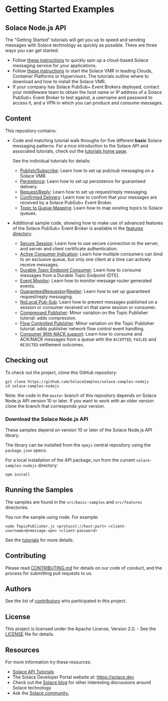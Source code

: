 # Getting Started Examples

## Solace Node.js API

The "Getting Started" tutorials will get you up to speed and sending messages with Solace technology as quickly as possible. There are three ways you can get started:

- Follow [these instructions](https://cloud.solace.com/learn/group_getting_started/ggs_signup.html) to quickly spin up a cloud-based Solace messaging service for your applications.
- Follow [these instructions](https://docs.solace.com/Solace-SW-Broker-Set-Up/Setting-Up-SW-Brokers.htm) to start the Solace VMR in leading Clouds, Container Platforms or Hypervisors. The tutorials outline where to download and how to install the Solace VMR.
- If your company has Solace PubSub+ Event Brokers deployed, contact your middleware team to obtain the host name or IP address of a Solace PubSub+ Event Broker to test against, a username and password to access it, and a VPN in which you can produce and consume messages.

## Content

This repository contains:

* Code and matching tutorial walk throughs for five different **basic** Solace messaging patterns. For a nice introduction to the Solace API and associated tutorials, check out the [tutorials home page](https://tutorials.solace.dev/nodejs).

    See the individual tutorials for details:

    - [Publish/Subscribe](https://tutorials.solace.dev/nodejs/publish-subscribe): Learn how to set up pub/sub messaging on a Solace VMR.
    - [Persistence](https://tutorials.solace.dev/nodejs/persistence-with-queues): Learn how to set up persistence for guaranteed delivery.
    - [Request/Reply](https://tutorials.solace.dev/nodejs/request-reply): Learn how to set up request/reply messaging.
    - [Confirmed Delivery](https://tutorials.solace.dev/nodejs/confirmed-delivery): Learn how to confirm that your messages are received by a Solace PubSub+ Event Broker.
    - [Topic to Queue Mapping](https://tutorials.solace.dev/nodejs/topic-to-queue-mapping): Learn how to map existing topics to Solace queues.

* Additional sample code, showing how to make use of advanced features of the Solace PubSub+ Event Broker is available in the [features directory](https://github.com/SolaceSamples/solace-samples-nodejs/tree/master/src/features).

    - [Secure Session](https://github.com/SolaceSamples/solace-samples-nodejs/blob/master/src/features/SecureSession.js): Learn how to use secure connection to the server, and server and client certificate authentication.
    - [Active Consumer Indication](https://github.com/SolaceSamples/solace-samples-nodejs/blob/master/src/features/ActiveConsumerIndication.js): Learn how multiple consumers can bind to an exclusive queue, but only one client at a time can actively receive messages.
    - [Durable Topic Endpoint Consumer](https://github.com/SolaceSamples/solace-samples-nodejs/blob/master/src/features/DTEConsumer.js): Learn how to consume messages from a Durable Topic Endpoint (DTE).
    - [Event Monitor](https://github.com/SolaceSamples/solace-samples-nodejs/blob/master/src/features/EventMonitor.js): Learn how to monitor message router generated events.
    - [GuaranteedRequestor](https://github.com/SolaceSamples/solace-samples-nodejs/blob/master/src/features/GuaranteedRequestor.js)/[Replier](https://github.com/SolaceSamples/solace-samples-nodejs/blob/master/src/features/GuaranteedReplier.js): Learn how to set up guaranteed request/reply messaging.
    - [NoLocal Pub-Sub](https://github.com/SolaceSamples/solace-samples-nodejs/blob/master/src/features/NoLocalPubSub.js): Learn how to prevent messages published on a session or consumer received on that same session or consumer.
    - [Compressed Publisher](https://github.com/SolaceSamples/solace-samples-nodejs/blob/master/src/features/CompressedPublisher.js): Minor variation on the Topic Publisher tutorial: adds compression.
    - [Flow Controlled Publisher](https://github.com/SolaceSamples/solace-samples-nodejs/blob/master/src/features/PublisherFlowControl.js): Minor variation on the Topic Publisher tutorial: adds publisher network flow control event handling.
    - [Consumer With NACK support](https://github.com/SolaceSamples/solace-samples-nodejs/blob/master/src/features/ConsumerWithNack.js): Learn how to consume and ACK/NACK messages from a queue with the `ACCEPTED`, `FAILED` and `REJECTED` settlement outcomes.

## Checking out

To check out the project, clone this GitHub repository:

```
git clone https://github.com/SolaceSamples/solace-samples-nodejs
cd solace-samples-nodejs
```

Note: the code in the `master` branch of this repository depends on Solace Node.js API version 10 or later. If you want to work with an older version clone the branch that corresponds your version.

### Download the Solace Node.js API

These samples depend on version 10 or later of the Solace Node.js API library.

The library can be installed from the `npmjs` central repository using the `package.json` specs.

For a local installation of the API package, run from the current `solace-samples-nodejs` directory:

```
npm install
```

## Running the Samples

The samples are found in the `src/basic-samples` and `src/features` directories.

You run the sample using node. For example:

```
node TopicPublisher.js <protocol://host:port> <client-username>@<message-vpn> <client-password>
```

See the [tutorials](https://tutorials.solace.dev/nodejs) for more details.

## Contributing

Please read [CONTRIBUTING.md](CONTRIBUTING.md) for details on our code of conduct, and the process for submitting pull requests to us.

## Authors

See the list of [contributors](https://github.com/SolaceSamples/solace-samples-nodejs/contributors) who participated in this project.

## License

This project is licensed under the Apache License, Version 2.0. - See the [LICENSE](LICENSE) file for details.

## Resources

For more information try these resources:

- [Solace API Tutorials](https://tutorials.solace.dev/)
- The Solace Developer Portal website at: https://solace.dev
- Check out the [Solace blog](http://dev.solace.com/blog/) for other interesting discussions around Solace technology
- Ask the [Solace community.](https://solace.community)
